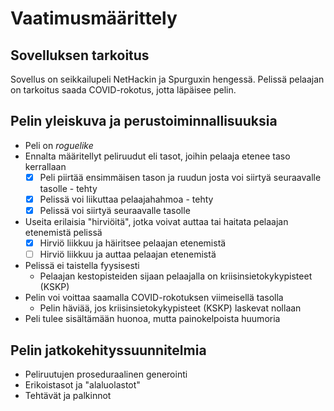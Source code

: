 # Vaatimusmäärittely

## Sovelluksen tarkoitus
Sovellus on seikkailupeli NetHackin ja Spurguxin hengessä. Pelissä pelaajan on tarkoitus saada COVID-rokotus, jotta läpäisee pelin.

## Pelin yleiskuva ja perustoiminnallisuuksia
- Peli on *roguelike*
- Ennalta määritellyt peliruudut eli tasot, joihin pelaaja etenee taso kerrallaan
  - [x] Peli piirtää ensimmäisen tason ja ruudun josta voi siirtyä seuraavalle tasolle - tehty
  - [x] Pelissä voi liikuttaa pelaajahahmoa - tehty
  - [x] Pelissä voi siirtyä seuraavalle tasolle
- Useita erilaisia "hirviöitä", jotka voivat auttaa tai haitata pelaajan etenemistä pelissä
  - [x] Hirviö liikkuu ja häiritsee pelaajan etenemistä
  - [ ] Hirviö liikkuu ja auttaa pelaajan etenemistä
- Pelissä ei taistella fyysisesti 
   - Pelaajan kestopisteiden sijaan pelaajalla on kriisinsietokykypisteet (KSKP)
- Pelin voi voittaa saamalla COVID-rokotuksen viimeisellä tasolla
   - Pelin häviää, jos kriisinsietokykypisteet (KSKP) laskevat nollaan
- Peli tulee sisältämään huonoa, mutta painokelpoista huumoria

## Pelin jatkokehityssuunnitelmia
- Peliruutujen proseduraalinen generointi
- Erikoistasot ja "alaluolastot"
- Tehtävät ja palkinnot
